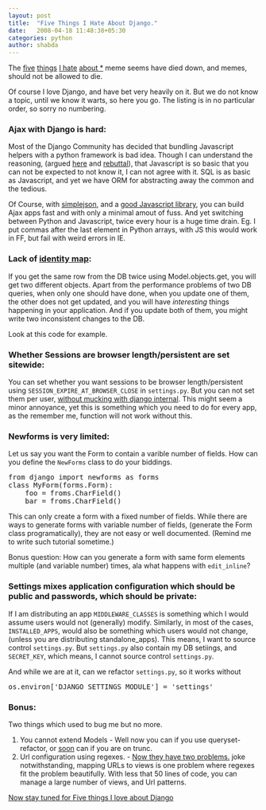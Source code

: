 ```yaml
---
layout: post
title:  "Five Things I Hate About Django."
date:   2008-04-18 11:48:38+05:30
categories: python
author: shabda
---
```

The [five](http://www.jacobian.org/writing/2007/mar/04/hate-python/) [things](http://ivory.idyll.org/blog/mar-07/five-things-I-hate-about-python) [I hate](http://use.perl.org/~brian_d_foy/journal/32556?from=rss) [about *](http://adam.gomaa.us/blog/five-things-i-hate-about-django/) meme seems have died down, and memes, should not be allowed to die.

 Of course I love Django, and have bet very heavily on it. But we do not know a topic, until we know it warts, so here you go. The listing is in no particular order, so sorry no numbering.

### Ajax with Django is hard:

 Most of the Django Community has decided that bundling Javascript helpers with a python framework is bad idea. Though I can understand the reasoning, (argued [here](http://www.b-list.org/weblog/2006/jul/02/django-and-ajax/) and [rebuttal](http://feh.holsman.net/articles/2006/07/04/what-should-your-framework-do-for-you)), that Javascript is so basic that you can not be expected to not know it, I can not agree with it. SQL is as basic as Javascript, and yet we have ORM for abstracting away the common and the tedious.

Of Course, with [simplejson](http://djangoapi.matee.net/django.utils.simplejson-module.html), and a [good Javascript library](http://jquery.com), you can build Ajax apps fast and with only a minimal amout of fuss. And yet switching between Python and Javascript, twice every hour is a huge time drain. Eg. I put commas after the last element in Python arrays, with JS this would work in FF, but fail with weird errors in IE.

### Lack of [identity map](http://martinfowler.com/eaaCatalog/identityMap.html):

If you get the same row from the DB twice using Model.objects.get, you will get two different objects. Apart from the performance problems of two DB queries, when only one should have done, when you update one of them, the other does not get updated, and you will have *interesting* things happening in your application. And if you update both of them, you might write two inconsistent changes to the DB.

Look at this code for example.

<!-- <pre lang="python">
See this code
In [2]: from django.contrib.auth.models import User
In [3]: usr1 = User.objects.create_user('ram', 'demo@demo.com', 'demo')
In [4]: usr2 = User.objects.get(username='ram')
In [5]: usr3 = User.objects.get(username='ram')
In [6]: user2 == user3
---------------------------------------------------------------------------
NameError                                 Traceback (most recent call last)
...
In [7]: usr2 == usr3
Out[7]: True
In [8]: usr3.username = 'not_ram'
In [9]: usr3.save()
In [10]: usr2.username
Out[10]: u'ram'
In [11]: us3.username
---------------------------------------------------------------------------
NameError                                 Traceback (most recent call last)
...
In [12]: usr3.username
Out[12]: 'not_ram'
In [13]: usr2 == usr3
Out[13]: True
</pre> -->

### Whether Sessions are browser length/persistent are set sitewide:

You can set whether you want sessions to be browser length/persistent using `SESSION_EXPIRE_AT_BROWSER_CLOSE` in `settings.py`. But you can not set them per user, [without mucking with django internal](http://code.djangoproject.com/wiki/CookBookDualSessionMiddleware). This might seem a minor annoyance, yet this is something which you need to do for every app, as the remember me, function will not work without this.

### Newforms is very limited:

Let us say you want the Form to contain a varible number of fields. How can you define the `NewForms` class to do your biddings.

<pre lang="python">
from django import newforms as forms
class MyForm(forms.Form):
    foo = froms.CharField()
	bar = froms.CharField()
</pre>

This can only create a form with a fixed number of fields. While there are ways to generate forms with variable number of fields, (generate the Form class programatically), they are not easy or well documented. (Remind me to write such tutorial sometime.)

Bonus question: How can you generate a form with same form elements multiple (and variable number) times, ala what happens with `edit_inline`?

### Settings mixes application configuration which should be public and passwords, which should be private:

If I am distributing an app `MIDDLEWARE_CLASSES` is something which I would assume users would not (generally) modify. Similarly, in most of the cases, `INSTALLED_APPS`, would also be something which users would not change, (unless you are distributing standalone_apps). This means, I want to source control `settings.py`. But `settings.py` also contain my DB setiings, and `SECRET_KEY`, which means, I cannot source control `settings.py`.

And while we are at it, can we refactor `settings.py`, so it works without

<pre lang="python">
os.environ['DJANGO_SETTINGS_MODULE'] = 'settings'
</pre>

### Bonus:

Two things which used to bug me but no more.
1. You cannot extend Models - Well now you can if you use queryset-refactor, or [soon](http://groups.google.com/group/django-users/browse_thread/thread/6a275999abab2e66) can if you are on trunc.
2. Url configuration using regexes. - [Now they have two problems.](http://regex.info/blog/2006-09-15/247) joke notwithstanding, mapping URLs to views is one problem where regexes fit the problem beautifully. With less that 50 lines of code, you can manage a large number of views, and Url patterns.

[Now stay tuned for Five things I love about Django](http://42topics.com/blog/feed/)

